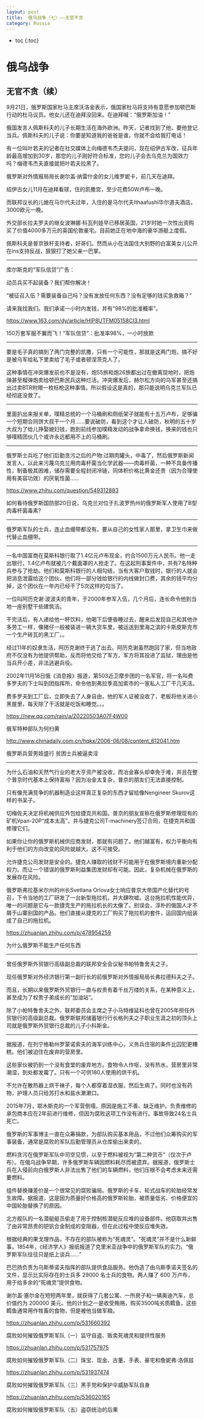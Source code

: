 ```yaml
---
layout: post
title:  俄乌战争（七）——无官不贪
category: Russia 
---
```


* toc
{:toc}

# 俄乌战争

## 无官不贪（续）

9月21日，俄罗斯国家杜马主席沃洛金表示，俄国家杜马将支持有意愿参加顿巴斯行动的杜马议员。他女儿还在迪拜没回来。在迪拜喊：“俄罗斯加油！”

俄国发言人佩斯科夫的儿子长期生活在海外欧洲。昨天，记者找到了他，要他登记当兵。佩斯科夫的儿子说：你要是知道我的爸爸是谁，你就不会给我打电话！

有一位叫叶若夫的记者在社交媒体上向梅德韦杰夫提问，现在绍伊古军改，征兵年龄最高增加到30岁，那您的儿子刚好符合标准，您的儿子会去乌克兰为国效力吗？梅德韦杰夫直接就把叶若夫拉黑了。

俄罗斯对外情报局局长谢尔盖·纳雷什金的女儿维罗妮卡，前几天在迪拜。

绍伊古女儿11月在迪拜看球，住的凯撒宫，至少花费50W卢布一晚。

而联邦议长的儿媳在马尔代夫过年，入住的是马尔代夫Ithaafushi华尔道夫酒店。3000欧元一晚。

外交部长拉夫罗夫的继女波琳娜·科瓦列娃早已移居英国，21岁时她一次性出资购买了价值4000多万元的英国伦敦豪宅。目前她正在地中海的豪华游艇上度假。

佩斯科夫是普京铁杆支持者，好哥们。然而从小在法国住大别野的白富美女儿公开在ins支持反战，狠狠打了她父亲一巴掌。

---

库尔斯克的“军队信贷”广告：

动员兵买不起装备？我们帮你解决！

“被征召入伍？需要装备自己吗？没有发放任何东西？没有足够的钱买急救箱？”

请来我找我们。我们承诺一小时内发钱，并有“98%的批准概率”。

https://www.163.com/dy/article/HIP8UTFM05158CI3.html

150万套军服不翼而飞！“军队信贷”：批准率98%，一小时放款

---

要是毛子真的搞到了两门完整的凯撒，只有一个可能性，那就是这两门炮，搞不好是被乌军给私下里卖给了毛子或者顿涅茨克人了。

这种事情在冲突爆发前也不是没有，炮55旅和炮26旅都出过在撤离现地时，把炮弹甚至榴弹炮卖给顿巴斯民兵这种烂活。冲突爆发后，赫尔松方向的乌军甚至还搞出过卖BTR附赠一枚标枪这种事情。所以假设这是真的，那只能说明乌克兰军队已经彻底没救了。

---

里面扒出来报关单，噗精总统的一个马桶刷和厕纸架子就能有十五万卢布，足够骗一个短期合同饼大叔干一个月……要说破防，看到这个才让人破防，秋明的五十岁大叔为了给儿挣娶媳妇钱，跑到前线参加噗精发动的战争拿命换钱，换来的钱也只够噗精团伙几个或许永远都用不上的马桶刷。

---

俄罗斯士兵吃了他们后勤贪污之后的产物:过期肉罐头，中毒了，然后俄罗斯新闻发言人，以此来污蔑乌克兰用肉毒杆菌当化学武器——肉毒杆菌，一种不具备传播性，制备极其困难，储存需要全程封闭冷链，同体积价格比黄金还贵（因为合理使用有美容功效）的厌氧性菌……

https://www.zhihu.com/question/549312883

如何看待俄罗斯国防部20日说，乌克兰对位于扎波罗热州的俄罗斯军人使用了B型肉毒杆菌毒素?

---

俄罗斯军队的士兵，连止血绷带都没有。要从自己的女性家人那里，拿卫生巾来做代替止血绷带。

---

一名中国富商在莫斯科银行取了1.4亿元卢布现金，约合1500万元人民币。他一走出银行，1.4亿卢布就被几个戴面罩的人抢走了。在这起刑事案件中，共有7名特种兵参与了抢劫。他们和莫斯科银行的人相勾结，当有大客户取钱时，银行的人就会把消息泄露给这个团伙，他们将一部分钱给银行的内线做封口费，其余的钱平均分掉，这个团伙在一年内已经干了5次这样的勾当了。

一位叫阿历克谢·波波夫的青年，于2000年参军入伍，几个月后，连长命令他到当地一座别墅干些建筑活。

干完活后，有人递给他一杯饮料，他喝下后便昏睡过去，醒来后发现自己和其他许多劳工一样，像猪仔一般被装进一辆大货车里，被运送到里海之滨的卡斯皮斯克市一个生产砖瓦的黑工厂。。

经过11年的奴隶生活，阿历克谢终于逃了出去。阿历克谢虽然跑回了家，但当地政府不仅没有为他提供帮助，反而将他交给了军方，军方将其投进了监狱，理由是他当兵开小差，非法逃避兵役。

2002年11月18日俄《消息报》报道，第503近卫摩步团的一名军官，将一名叫费多罗夫的下士叫到团指挥所，命令他到弗拉季高加索市的一家私人工厂干几天活。

费多罗夫到工厂后，立即失去了人身自由，他的军人证被没收了，老板将他关进小黑屋里，每天除了干活就是吃饭和睡觉。。。

https://new.qq.com/rain/a/20220503A07F4W00

俄军特种部队为何扫黄

http://www.chinadaily.com.cn/hqkx/2006-06/08/content_612041.htm

俄罗斯兵营男妓盛行 贫困士兵被逼卖淫

---

为什么石油和天然气行业的老大亨资产被没收，而冶金寡头却幸免于难，并且在整个普京时代基本上保持富裕？因为冶金太复杂，普京的朋友们无法直接控制。

只有像充满竞争的机器制造业这样真正复杂的东西才留给像Nengineer Skurov这样的书呆子。

切梅佐夫决定将机械供应外包给捷克共和国。普京的朋友宣称在俄罗斯修理现有的矿机Урал-20Р“成本太高”，并与捷克公司T-machinery签订合同，在捷克共和国修理它们。

如果你让你的俄罗斯机械供应商发财，那就有问题了。他们越富有，权力平衡向有利于他们的方向改变的风险就越大。这不可接受。

允许捷克公司发财是安全的。捷克人赚取的钱财不可能用于在俄罗斯境内重新分配权力。而让一个错误的俄罗斯利益集团发财却有可能。因此，复杂机械在俄罗斯的发展存在风险。

俄罗斯弗拉基米尔州的州长Svetlana Orlova女士响应普京大帝国产化替代的号召，下令当地的工厂研发了一台新型拖拉机，并大肆吹嘘。这台拖拉机性能优异，唯一的问题是它与一款捷克生产的拖拉机长的太像了。别误会，淳朴的俄国人才不屑于山寨别国的产品。他们直接从捷克的工厂购买了拖拉机的套件，运回国内组装成了自己的拖拉机。

https://zhuanlan.zhihu.com/p/478954259

为什么俄罗斯不能生产任何东西

---

曾任俄罗斯外贸银行高级副总裁的联邦安全会议秘书帕特鲁舍夫之子。

现任俄罗斯对外经济银行第一副行长的前俄罗斯对外情报局局长弗拉德科夫之子。

而且，长期以来俄罗斯外贸银行一直与权贵有着千丝万缕的关系，在某种意义上，甚至成为了权贵子弟成长的“加油站”。

除了小帕特鲁舍夫之外，联邦委员会主席之子小马特维延科也曾在2005年担任外贸银行的高级副总裁。俄罗斯联邦储蓄银行行长格列夫之子职业生涯之初的顶头上司就是俄罗斯外贸银行总裁的儿子小科斯金。

---

据报道，在列宁格勒州罗蒙诺索夫的海军训练中心，义务兵住宿的条件比囚犯更糟糕。他们被迫住在废弃的营房里。

这些家伙被扔到一个没有食堂的废弃地方。食物令人作呕，没有热水，营房里非常潮湿，到处都发霉了。只有一个可供180人使用的烘干机。

不允许在散热器上烘干袜子，每个人都穿着湿衣服，然后生病了。同时也没有药物，护理人员只给苏打水和盐水漱漱口。

2015年7月，鄂木斯克的一个军营倒塌，原因是施工不善、缺乏维护。负责维修的承包商本应在2年前进行维修，但因为腐败这项工作没有进行。事故导致24名士兵死亡。

俄罗斯的军事博主一直在众筹捐款，为部队购买基本用品，不过他们众筹购买的军事装备，通常是腐败的军队后勤管理员从仓库偷出来卖的。

燃料贪污在俄罗斯军队中司空见惯，以至于燃料被视为“第二种货币”（仅次于卢布）。在俄乌战争早期，许多俄罗斯车辆因燃料耗尽而被遗弃。据报道，俄罗斯士兵在入侵前向白俄罗斯人非法出售了他们的车辆燃料，他们压根不会考虑未来还需要燃料。

组件替换赚差价是一个很常见的腐败骗局。俄罗斯的卡车、轮式战车的轮胎经常发生故障。据报道，这是因为质量好价格高的俄罗斯轮胎，被质量低劣、价格便宜的中国轮胎替换了的原因。

北方舰队的一名潜艇艇员偷走了用于控制核潜艇反应堆的设备部件。他窃取并出售了由非常昂贵的钯钒合金制成的变阻器，但在此过程中使反应堆失效。

根据经典的果戈理作品，不存在的部队被称为“死魂灵”。“死魂灵”并不是什么新鲜事。1854年，《经济学人》报纸报道了克里米亚战争中的俄罗斯军队的实力。“俄罗斯军队往往只是纸上谈兵……”

巴巴扬负责为乌斯蒂诺夫指挥的部队提供食品服务。他伪造了由乌斯季诺夫签名的文件，显示比实际存在的士兵多 29000 名士兵的食物。两人赚了 600 万卢布，用于给多余的“死魂灵”提供食物。

谢尔盖·塞尔金在短短两年里，就获得了几套公寓、一所房子和一辆奥迪汽车，总价值约为 200000 美元。他的计划之一是收受贿赂，购买3500吨劣质鳕鱼，这些鳕鱼通常用作牲畜的食物，但是被他当做军粮。

https://zhuanlan.zhihu.com/p/531660392

腐败如何摧毁俄罗斯军队（一）监守自盗、贩卖死魂灵和提供性服务

https://zhuanlan.zhihu.com/p/531757975

腐败如何摧毁俄罗斯军队（二）珠宝、现金、古董、手表、豪宅和詹妮弗·洛佩兹

https://zhuanlan.zhihu.com/p/531937474

腐败如何摧毁俄罗斯军队（三）黑手党和保护伞威胁军队自身

https://zhuanlan.zhihu.com/p/536020165

腐败如何摧毁俄罗斯军队（五）盗窃统治的后果
